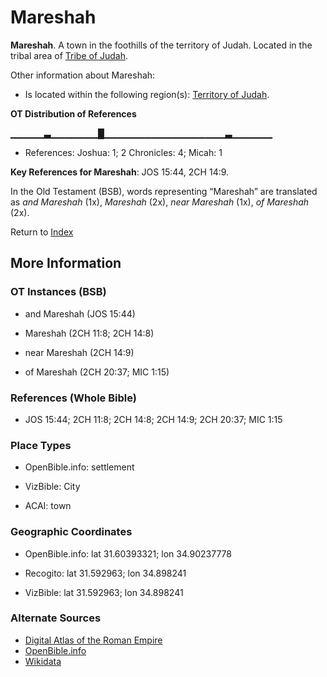 # Mareshah
**Mareshah**. 
A town in the foothills of the territory of Judah. 
Located in the tribal area of [Tribe of Judah](../../../groups/md/acai/Judah.md). 




Other information about Mareshah:


* Is located within the following region(s): 
[Territory of Judah](TerritoryOfJudah.md). 


**OT Distribution of References**

▁▁▁▁▁▃▁▁▁▁▁▁▁█▁▁▁▁▁▁▁▁▁▁▁▁▁▁▁▁▁▁▃▁▁▁▁▁▁
* References: Joshua: 1; 2 Chronicles: 4; Micah: 1



**Key References for Mareshah**: 
JOS 15:44, 2CH 14:9. 


In the Old Testament (BSB), words representing “Mareshah” are translated as 
*and Mareshah* (1x), *Mareshah* (2x), *near Mareshah* (1x), *of Mareshah* (2x). 




Return to [Index](00-Index.md)

## More Information

### OT Instances (BSB)

* and Mareshah (JOS 15:44)

* Mareshah (2CH 11:8; 2CH 14:8)

* near Mareshah (2CH 14:9)

* of Mareshah (2CH 20:37; MIC 1:15)



### References (Whole Bible)

* JOS 15:44; 2CH 11:8; 2CH 14:8; 2CH 14:9; 2CH 20:37; MIC 1:15


### Place Types

* OpenBible.info: settlement

* VizBible: City

* ACAI: town



### Geographic Coordinates

* OpenBible.info: lat 31.60393321; lon 34.90237778

* Recogito: lat 31.592963; lon 34.898241

* VizBible: lat 31.592963; lon 34.898241



### Alternate Sources

* [Digital Atlas of the Roman Empire](https://imperium.ahlfeldt.se/places/21689)
* [OpenBible.info](https://www.openbible.info/geo/ancient/a5cda86)
* [Wikidata](http://www.wikidata.org/entity/Q1507676)



